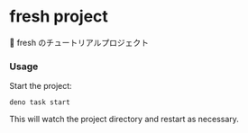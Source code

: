 # fresh project

🍋 fresh のチュートリアルプロジェクト

### Usage

Start the project:

```
deno task start
```

This will watch the project directory and restart as necessary.
